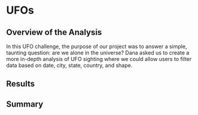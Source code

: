 # UFOs

## Overview of the Analysis
In this UFO challenge, the purpose of our project was to answer a simple, taunting question: are we alone in the universe? Dana asked us to create a more in-depth analysis of UFO sighting where we could allow users to filter data based on date, city, state, country, and shape.

## Results






## Summary 





